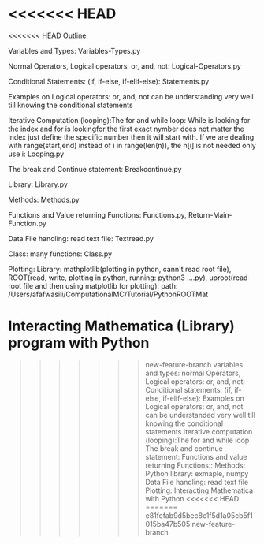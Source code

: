 <<<<<<< HEAD
=======
<<<<<<< HEAD
Outline:

Variables and Types: Variables-Types.py

Normal Operators, Logical operators: or, and, not: Logical-Operators.py

Conditional Statements: (if, if-else, if-elif-else): Statements.py

Examples on Logical operators: or, and, not can be understanding very well till knowing the conditional statements

Iterative Computation (looping):The for and while loop: While is looking for the index and for is lookingfor the first exact nymber does not matter the index just define the specific number then it will start with. If we are dealing with range(start,end) instead of i in range(len(n)), the n[i] is not needed only use i: Looping.py

The break and Continue statement: Breakcontinue.py

Library: Library.py

Methods: Methods.py

Functions and Value returning Functions: Functions.py, Return-Main-Function.py

Data File handling: read text file: Textread.py

Class: many functions: Class.py

Plotting: Library: mathplotlib(plotting in python, cann't read root file), ROOT(read, write, plotting in python, running: python3 ....py), uproot(read root file  and then using matplotlib for plotting): path: /Users/afafwasili/ComputationalMC/Tutorial/PythonROOTMat

Interacting Mathematica (Library) program with Python
=======
>>>>>>> new-feature-branch
variables and types: 
normal Operators, Logical operators: or, and, not:
Conditional statements: (if, if-else, if-elif-else):
Examples on Logical operators: or, and, not can be understanded very well till knowing the conditional statements
Iterative computation (looping):The for and while loop 
The break and continue statement:
Functions and value returning Functions:: 
Methods: 
Python library: exmaple, numpy  
Data File handling: read text file
Plotting:
Interacting Mathematica with Python
<<<<<<< HEAD
=======
>>>>>>> e81fefab9d5bec8c1f5d1a05cb5f1015ba47b505
>>>>>>> new-feature-branch


